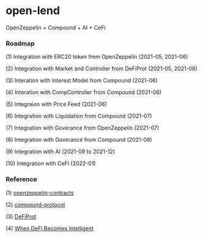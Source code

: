 # open-lend
OpenZeppelin + Compound + AI + CeFi

### Roadmap
(1) Integration with ERC20 token from OpenZeppelin (2021-05, 2021-06)

(2) Integration with Market and Controller from DeFiProt (2021-05, 2021-06)

(3) Interation with Interest Model from Compound (2021-06)

(4) Interation with CompController from Compound (2021-06)

(5) Integraion with Price Feed (2021-06)

(6) Integration with Liquidation from Compound (2021-07)

(7) Integration with Goverance from OpenZeppelin (2021-07)

(8) Integration with Goverance from Compound (2021-08)

(9) Integration with AI (2021-09 to 2021-12)

(10) Integration with CeFI (2022-01)

### Reference
(1) [openzeppelin-contracts](https://github.com/OpenZeppelin/openzeppelin-contracts)

(2) [compound-protocol](https://github.com/compound-finance/compound-protocol)

(3) [DeFiProt](https://github.com/ajlopez/DeFiProt)

(4) [When DeFi Becomes Intelligent](https://www.coindesk.com/when-defi-becomes-intelligent)
